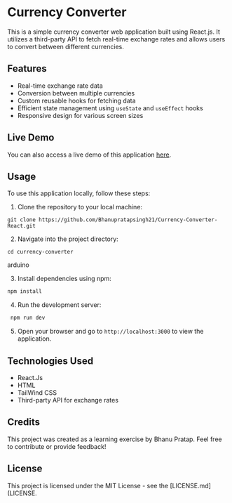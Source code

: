 # Currency Converter

This is a simple currency converter web application built using React.js. It utilizes a third-party API to fetch real-time exchange rates and allows users to convert between different currencies.

## Features
- Real-time exchange rate data
- Conversion between multiple currencies
- Custom reusable hooks for fetching data
- Efficient state management using `useState` and `useEffect` hooks
- Responsive design for various screen sizes

## Live Demo
You can also access a live demo of this application [here](https://currency-converter-react-by-bhanu.vercel.app/).

## Usage
To use this application locally, follow these steps:

1. Clone the repository to your local machine:
```
git clone https://github.com/Bhanupratapsingh21/Currency-Converter-React.git
```
2. Navigate into the project directory:
```
cd currency-converter
```
arduino


3. Install dependencies using npm:
```bash
npm install
```


4. Run the development server:
```bash
 npm run dev
```

5. Open your browser and go to `http://localhost:3000` to view the application.


## Technologies Used
- React.Js
- HTML
- TailWind CSS
- Third-party API for exchange rates

## Credits
This project was created as a learning exercise by Bhanu Pratap. Feel free to contribute or provide feedback!

## License
This project is licensed under the MIT License - see the [LICENSE.md](LICENSE.
